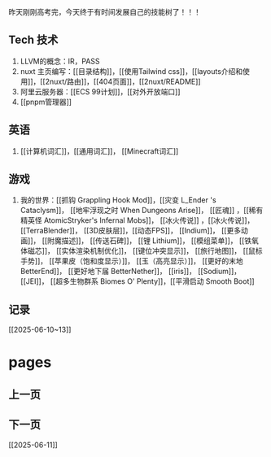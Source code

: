 昨天刚刚高考完，今天终于有时间发展自己的技能树了！！！
## Tech 技术
1. LLVM的概念：IR，PASS
2. nuxt 主页编写：[[目录结构]]，[[使用Tailwind css]]，[[layouts介绍和使用]]，[[2nuxt/路由]]，[[404页面]]，[[2nuxt/README]]
3. 阿里云服务器：[[ECS 99计划]]，[[对外开放端口]]
4. [[pnpm管理器]]
## 英语
1. [[计算机词汇]]，[[通用词汇]]， [[Minecraft词汇]]
## 游戏

1. 我的世界：[[抓钩 Grappling Hook Mod]]，[[灾变 L_Ender 's Cataclysm]]， [[地牢浮现之时 When Dungeons Arise]]， [[匠魂]] ，[[稀有精英怪 AtomicStryker's Infernal Mobs]]， [[冰火传说]] ，[[冰火传说]]， [[TerraBlender]]， [[3D皮肤层]]，[[动态FPS]]， [[Indium]]， [[更多动画]]， [[附魔描述]]， [[传送石碑]]， [[锂 Lithium]]， [[模组菜单]]， [[铁氧体磁芯]]， [[实体渲染机制优化]]， [[键位冲突显示]]， [[旅行地图]]， [[鼠标手势]]， [[苹果皮（饱和度显示）]]， [[玉（高亮显示）]]， [[更好的末地 BetterEnd]]， [[更好地下届 BetterNether]]， [[iris]]， [[Sodium]]， [[JEI]]， [[超多生物群系 Biomes O' Plenty]]，[[平滑启动 Smooth Boot]]

## 记录

[[2025-06-10~13]]

# pages
## 上一页

## 下一页
[[2025-06-11]]